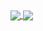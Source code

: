 <a href="https://github-readme-stats.vercel.app/api?username=Stypox&count_private=true&show_icons=true&theme=dark&hide_border=true">
  <img align="center" src="https://github-readme-stats.vercel.app/api?username=Stypox&count_private=true&show_icons=true&theme=dark&hide_border=true" />
</a>
<a href="https://github-readme-stats.vercel.app/api/top-langs/?username=Stypox&langs_count=6&hide=makefile,nesc,cmake&theme=dark&hide_border=true&layout=compact">
  <img align="center" src="https://github-readme-stats.vercel.app/api/top-langs/?username=Stypox&langs_count=6&hide=makefile,nesc,cmake&theme=dark&hide_border=true&layout=compact" />
</a>
